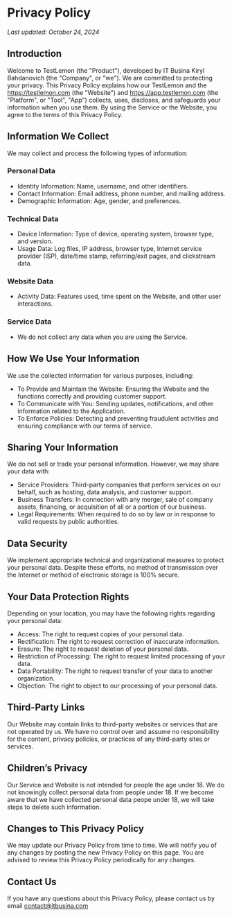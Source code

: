 # Privacy Policy
_Last updated: October 24, 2024_

## Introduction

Welcome to TestLemon (the "Product"), developed by IT Busina Kiryl Bahdanovich (the "Company", or "we"). We are committed to protecting your privacy. This Privacy Policy explains how our TestLemon and the https://testlemon.com (the "Website") and https://app.testlemon.com (the "Platform", or "Tool", "App") collects, uses, discloses, and safeguards your information when you use them. By using the Service or the Website, you agree to the terms of this Privacy Policy.

## Information We Collect
We may collect and process the following types of information:

### Personal Data
- Identity Information: Name, username, and other identifiers.
- Contact Information: Email address, phone number, and mailing address.
- Demographic Information: Age, gender, and preferences.

### Technical Data
- Device Information: Type of device, operating system, browser type, and version.
- Usage Data: Log files, IP address, browser type, Internet service provider (ISP), date/time stamp, referring/exit pages, and clickstream data.

### Website Data
- Activity Data: Features used, time spent on the Website, and other user interactions.

### Service Data
- We do not collect any data when you are using the Service.

## How We Use Your Information
We use the collected information for various purposes, including:

- To Provide and Maintain the Website: Ensuring the Website and the functions correctly and providing customer support.
- To Communicate with You: Sending updates, notifications, and other information related to the Application.
- To Enforce Policies: Detecting and preventing fraudulent activities and ensuring compliance with our terms of service.

## Sharing Your Information

We do not sell or trade your personal information. However, we may share your data with:

- Service Providers: Third-party companies that perform services on our behalf, such as hosting, data analysis, and customer support.
- Business Transfers: In connection with any merger, sale of company assets, financing, or acquisition of all or a portion of our business.
- Legal Requirements: When required to do so by law or in response to valid requests by public authorities.

## Data Security

We implement appropriate technical and organizational measures to protect your personal data. Despite these efforts, no method of transmission over the Internet or method of electronic storage is 100% secure.

## Your Data Protection Rights

Depending on your location, you may have the following rights regarding your personal data:

- Access: The right to request copies of your personal data.
- Rectification: The right to request correction of inaccurate information.
- Erasure: The right to request deletion of your personal data.
- Restriction of Processing: The right to request limited processing of your data.
- Data Portability: The right to request transfer of your data to another organization.
- Objection: The right to object to our processing of your personal data.

## Third-Party Links

Our Website may contain links to third-party websites or services that are not operated by us. We have no control over and assume no responsibility for the content, privacy policies, or practices of any third-party sites or services.

## Children’s Privacy

Our Service and Website is not intended for people the age under 18. We do not knowingly collect personal data from people under 18. If we become aware that we have collected personal data peope under 18, we will take steps to delete such information.

## Changes to This Privacy Policy

We may update our Privacy Policy from time to time. We will notify you of any changes by posting the new Privacy Policy on this page. You are advised to review this Privacy Policy periodically for any changes.

## Contact Us

If you have any questions about this Privacy Policy, please contact us by email contact@itbusina.com